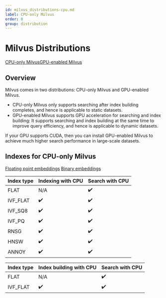 ```yaml
---
id: milvus_distributions-cpu.md
label: CPU-only Milvus
order: 0
group: distribution
---
```


# Milvus Distributions

<div class="tab-wrapper"><a href="milvus_distributions-cpu.md" class='active'>CPU-only Milvus</a><a href="milvus_distributions-gpu.md" >GPU-enabled Milvus</a></div> 

## Overview


Milvus comes in two distributions: CPU-only Milvus and GPU-enabled Milvus.

<ul>
<li>CPU-only Milvus only supports searching after index building completes, and hence is applicable to static datasets.</li> 
<li>GPU-enabled Milvus supports GPU acceleration for searching and index building: It supports searching and index building at the same time to improve query efficiency, and hence is applicable to dynamic datasets.</li>
</ul>

If your GPU supports CUDA, then you can install GPU-enabled Milvus to achieve much higher search performance in large-scale datasets.



## Indexes for CPU-only Milvus

<div class="filter">
<a href="#floating">Floating point embeddings</a> <a href="#binary">Binary embeddings</a>
</div>

<div class="filter-floating table-wrapper" markdown="block">

| Index type       | Indexing with CPU | Search with CPU |
| -------- | ----------------- | -------------- |
| FLAT     | N/A                 | ✔️           |
| IVF_FLAT | ✔️                | ✔️            |
| IVF_SQ8  | ✔️                | ✔️            |
| IVF_PQ   | ✔️                | ✔️            |
| RNSG     | ✔️                | ✔️            |
| HNSW     | ✔️                | ✔️            |
| ANNOY    | ✔️                | ✔️            |

</div>

<div class="filter-binary table-wrapper" markdown="block">

| Index type      | Index building with CPU | Search with CPU |
| -------- | ----------------- | -------------- |
| FLAT     | N/A                | ✔️           |
| IVF_FLAT | ✔️                | ✔️            |

</div>

